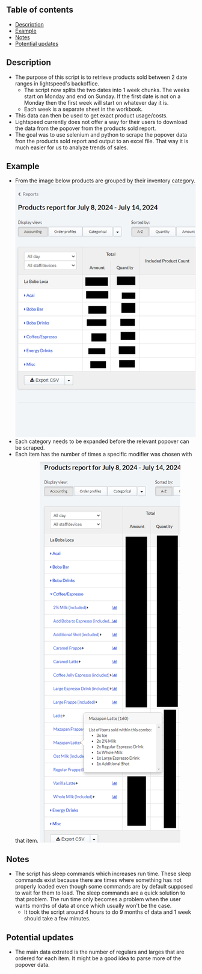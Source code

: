 ## Table of contents

- [Description](#description)
- [Example](#example)
- [Notes](#notes)
- [Potential updates](#potential_updates)

## Description

- The purpose of this script is to retrieve products sold between 2 date ranges in lightspeed's backoffice.
  - The script now splits the two dates into 1 week chunks. The weeks start on Monday and end on Sunday. If the first date is not on a Monday then the first week will start on whatever day it is.
  - Each week is a separate sheet in the workbook.
- This data can then be used to get exact product usage/costs.
- Lightspeed currently does not offer a way for their users to download the data from the popover from the products sold report.
- The goal was to use selenium and python to scrape the popover data fron the products sold report and output to an excel file. That way it is much easier for us to analyze trends of sales.

## Example

- From the image below products are grouped by their inventory category.
![Example of products report from backoffice](Images/Product_sold_example.png)
- Each category needs to be expanded before the relevant popover can be scraped.
- Each item has the number of times a specific modifier was chosen with that item.
![Example of products popover from backoffice](Images/Popover_Example.png)

## Notes

- The script has sleep commands which increases run time. These sleep commands exist because there are times where something has not properly loaded even though some commands are by default supposed to wait for them to load. The sleep commands are a quick solution to that problem. The run time only becomes a problem when the user wants months of data at once which usually won't be the case. 
    - It took the script around 4 hours to do 9 months of data and 1 week should take a few minutes. 

## Potential updates
- The main data extrated is the number of regulars and larges that are ordered for each item. It might be a good idea to parse more of the popover data.